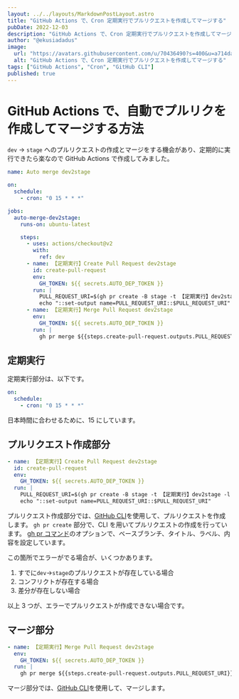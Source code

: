 ```yaml
---
layout: ../../layouts/MarkdownPostLayout.astro
title: "GitHub Actions で、Cron 定期実行でプルリクエストを作成してマージする"
pubDate: 2022-12-03
description: "GitHub Actions で、Cron 定期実行でプルリクエストを作成してマージする"
author: "@ekusiadadus"
image:
  url: "https://avatars.githubusercontent.com/u/70436490?s=400&u=a714da7802c65046265c6848887eecddfc58b5c0&v=4"
  alt: "GitHub Actions で、Cron 定期実行でプルリクエストを作成してマージする"
tags: ["GitHub Actions", "Cron", "GitHub CLI"]
published: true
---
```


# GitHub Actions で、自動でプルリクを作成してマージする方法

`dev` -> `stage` へのプルリクエストの作成とマージをする機会があり、定期的に実行できたら楽なので GitHub Actions で作成してみました。

```yml
name: Auto merge dev2stage

on:
  schedule:
    - cron: "0 15 * * *"

jobs:
  auto-merge-dev2stage:
    runs-on: ubuntu-latest

    steps:
      - uses: actions/checkout@v2
        with:
          ref: dev
      - name: 【定期実行】Create Pull Request dev2stage
        id: create-pull-request
        env:
          GH_TOKEN: ${{ secrets.AUTO_DEP_TOKEN }}
        run: |
          PULL_REQUEST_URI=$(gh pr create -B stage -t 【定期実行】dev2stage -l 'auto merge' -b "")
          echo "::set-output name=PULL_REQUEST_URI::$PULL_REQUEST_URI"
      - name: 【定期実行】Merge Pull Request dev2stage
        env:
          GH_TOKEN: ${{ secrets.AUTO_DEP_TOKEN }}
        run: |
          gh pr merge ${{steps.create-pull-request.outputs.PULL_REQUEST_URI}} --merge
```

## 定期実行

定期実行部分は、以下です。

```yaml
on:
  schedule:
    - cron: "0 15 * * *"
```

日本時間に合わせるために、15 にしています。

## プルリクエスト作成部分

```yaml
- name: 【定期実行】Create Pull Request dev2stage
  id: create-pull-request
  env:
    GH_TOKEN: ${{ secrets.AUTO_DEP_TOKEN }}
  run: |
    PULL_REQUEST_URI=$(gh pr create -B stage -t 【定期実行】dev2stage -l 'auto merge' -b "")
    echo "::set-output name=PULL_REQUEST_URI::$PULL_REQUEST_URI"
```

プルリクエスト作成部分では、[GitHub CLI](https://cli.github.com/)を使用して、プルリクエストを作成します。
`gh pr create` 部分で、CLI を用いてプルリクエストの作成を行っています。
[gh pr コマンド](https://cli.github.com/manual/gh_pr_create)のオプションで、ベースブランチ、タイトル、ラベル、内容を設定しています。

この箇所でエラーがでる場合が、いくつかあります。

1. すでに`dev`->`stage`のプルリクエストが存在している場合
1. コンフリクトが存在する場合
1. 差分が存在しない場合

以上 3 つが、エラーでプルリクエストが作成できない場合です。

## マージ部分

```yaml
- name: 【定期実行】Merge Pull Request dev2stage
  env:
    GH_TOKEN: ${{ secrets.AUTO_DEP_TOKEN }}
  run: |
    gh pr merge ${{steps.create-pull-request.outputs.PULL_REQUEST_URI}} --merge
```

マージ部分では、[GitHub CLI](https://cli.github.com/)を使用して、マージします。
